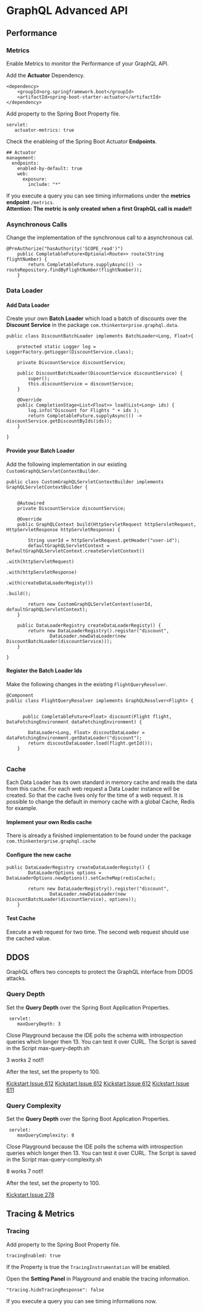 # GraphQL Advanced API 

## Performance 

### Metrics  

Enable Metrics to monitor the Performance of your GraphQL API.

Add the **Actuator** Dependency.  

```  
<dependency>
	<groupId>org.springframework.boot</groupId>
	<artifactId>spring-boot-starter-actuator</artifactId>
</dependency>
```

Add property to the Spring Boot Property file. 

```  
servlet:
   actuator-metrics: true
```

Check the enableing of the Spring Boot Actuator **Endpoints**.

```  
## Actuator  
management:
  endpoints: 
    enabled-by-default: true
    web:
      exposure:
        include: "*"
```

If you execute a query you can see timing informations under the **metrics endpoint** ``/metrics``.  
**Attention: The metric is only created when a first GraphQL call is made!!**


























### Asynchronous Calls 
Change the implementation of the synchronous call to a asynchronous cal. 

```
@PreAuthorize("hasAuthority('SCOPE_read')")
	public CompletableFuture<Optional<Route>> route(String flightNumber) {
		return CompletableFuture.supplyAsync(() -> routeRepository.findByFlightNumber(flightNumber));
	}
```

### Data Loader 
#### Add Data Loader 

Create your own **Batch Loader** which load a batch of discounts over the **Discount Service** in the package ``com.thinkenterprise.graphql.data``. 

```
public class DiscountBatchLoader implements BatchLoader<Long, Float>{
	
	protected static Logger log = LoggerFactory.getLogger(DiscountService.class);
	
	private DiscountService discountService;
	
	public DiscountBatchLoader(DiscountService discountService) {
		super();
		this.discountService = discountService;
	}

	@Override
	public CompletionStage<List<Float>> load(List<Long> ids) {	
		log.info("Discount for Flights " + ids );
		return CompletableFuture.supplyAsync(() -> discountService.getDiscountByIds(ids));
	}

}
```

#### Provide your Batch Loader 

Add the following implementation in our existing ``CustomGraphQLServletContextBuilder``.

```
public class CustomGraphQLServletContextBuilder implements GraphQLServletContextBuilder {

		
	@Autowired
	private DiscountService discountService;
	
	@Override
	public GraphQLContext build(HttpServletRequest httpServletRequest, HttpServletResponse httpServletResponse) {
		
		String userId = httpServletRequest.getHeader("user-id");
	    defaultGraphQLServletContext = DefaultGraphQLServletContext.createServletContext()
				    											   .with(httpServletRequest)
				    											   .with(httpServletResponse)
				    											   .with(createDataLoaderRegisty())
				    											   .build();
		
		return new CustomGraphQLServletContext(userId, defaultGraphQLServletContext);	
	}

	public DataLoaderRegistry createDataLoaderRegisty() {
		return new DataLoaderRegistry().register("discount",
				DataLoader.newDataLoader(new DiscountBatchLoader(discountService)));
	}

}

```

#### Register the Batch Loader Ids 

Make the following changes in the existing ``FlightQueryResolver``. 

```
@Component
public class FlightQueryResolver implements GraphQLResolver<Flight> {

	
      public CompletableFuture<Float> discount(Flight flight, DataFetchingEnvironment dataFetchingEnvironment) {

		DataLoader<Long, Float> discoutDataLoader = dataFetchingEnvironment.getDataLoader("discount");
		return discoutDataLoader.load(flight.getId());
	}
    
```

### Cache 

Each Data Loader has its own standard in memory cache and reads the data from this cache.
For each web request a Data Loader instance will be created. So that the cache lives only for the time of a web request. 
It is possible to change the default in memory cache with a global Cache, Redis for example. 

#### Implement your own Redis cache

There is already a finished implementation to be found under the package ``com.thinkenterprise.graphql.cache``

#### Configure the new cache
 
```
public DataLoaderRegistry createDataLoaderRegisty() {
		DataLoaderOptions options = DataLoaderOptions.newOptions().setCacheMap(redisCache);
		
		return new DataLoaderRegistry().register("discount",
				DataLoader.newDataLoader(new DiscountBatchLoader(discountService), options));
	}
```

#### Test Cache  
Execute a web request for two time. The second web request should use the cached value. 




## DDOS 

GraphQL offers two concepts to protect the GraphQL interface from DDOS attacks. 




### Query Depth 

Set the **Query Depth** over the Spring Boot Application Properties. 

```
 servlet:
    maxQueryDepth: 3
```

Close Playground because the IDE polls the schema with introspection queries which longer then 13. 
You can test it over CURL. The Script is saved in the Script max-query-depth.sh

3 works 2 not!! 


After the test, set the property to 100. 

[Kickstart Issue 612](https://github.com/graphql-java-kickstart/graphql-spring-boot/issues/569)
[Kickstart Issue 612](https://github.com/graphql-java-kickstart/graphql-spring-boot/discussions/609)
[Kickstart Issue 612](https://github.com/graphql-java-kickstart/graphql-spring-boot/issues/612)
[Kickstart Issue 611](https://github.com/graphql-java-kickstart/graphql-spring-boot/issues/611)




### Query Complexity  


Set the **Query Depth** over the Spring Boot Application Properties. 

```
 servlet:
    maxQueryComplexity: 8
```
 
Close Playground because the IDE polls the schema with introspection queries which longer then 13. 
You can test it over CURL. The Script is saved in the Script max-query-complexity.sh

8 works 7 not!!

After the test, set the property to 100. 

[Kickstart Issue 278](https://github.com/graphql-java-kickstart/graphql-spring-boot/issues/278)


## Tracing & Metrics 


### Tracing 

Add property to the Spring Boot Property file.

```
tracingEnabled: true
```

If the Property is true the ``TracingInstrumentation`` will be enabled. 

Open the **Setting Panel** in Playground and enable the tracing information. 

```
"tracing.hideTracingResponse": false
```

If you execute a query you can see timing informations now. 





